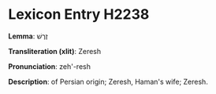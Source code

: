 # Lexicon Entry H2238

**Lemma**: זֶרֶשׁ

**Transliteration (xlit)**: Zeresh

**Pronunciation**: zeh'-resh

**Description**:
of Persian origin; Zeresh, Haman's wife; Zeresh.
